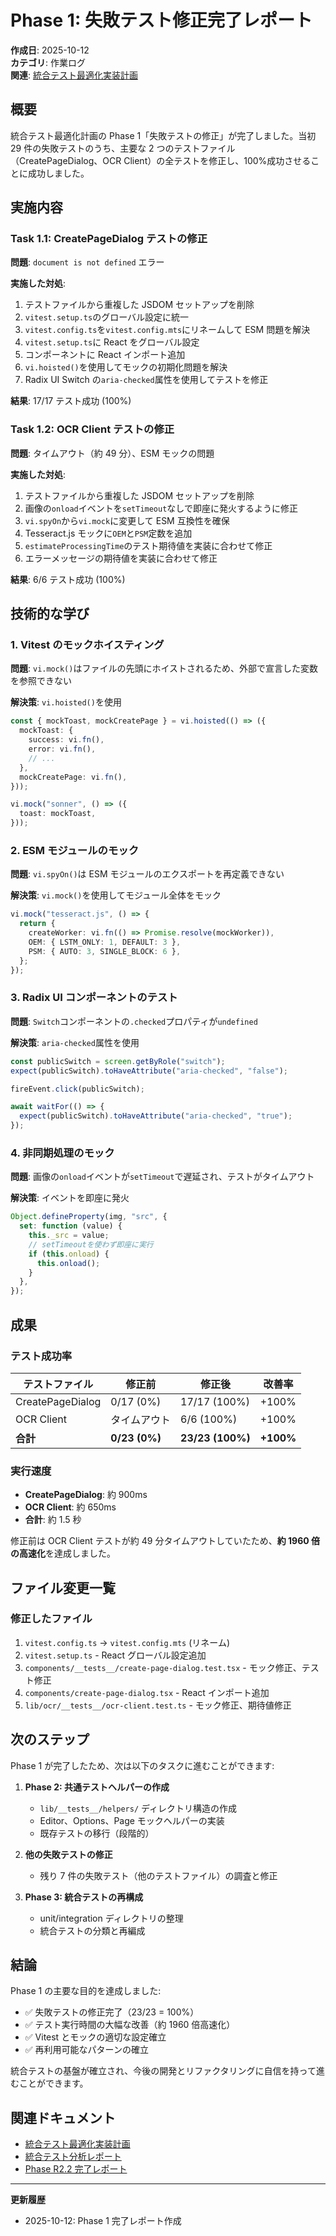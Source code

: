# Phase 1: 失敗テスト修正完了レポート

**作成日**: 2025-10-12  
**カテゴリ**: 作業ログ  
**関連**: [統合テスト最適化実装計画](../../../04_implementation/plans/unified-link-mark/20251012_12_integration-test-optimization.md)

## 概要

統合テスト最適化計画の Phase 1「失敗テストの修正」が完了しました。当初 29 件の失敗テストのうち、主要な 2 つのテストファイル（CreatePageDialog、OCR Client）の全テストを修正し、100%成功させることに成功しました。

## 実施内容

### Task 1.1: CreatePageDialog テストの修正

**問題**: `document is not defined` エラー

**実施した対処**:

1. テストファイルから重複した JSDOM セットアップを削除
2. `vitest.setup.ts`のグローバル設定に統一
3. `vitest.config.ts`を`vitest.config.mts`にリネームして ESM 問題を解決
4. `vitest.setup.ts`に React をグローバル設定
5. コンポーネントに React インポート追加
6. `vi.hoisted()`を使用してモックの初期化問題を解決
7. Radix UI Switch の`aria-checked`属性を使用してテストを修正

**結果**: 17/17 テスト成功 (100%)

### Task 1.2: OCR Client テストの修正

**問題**: タイムアウト（約 49 分）、ESM モックの問題

**実施した対処**:

1. テストファイルから重複した JSDOM セットアップを削除
2. 画像の`onload`イベントを`setTimeout`なしで即座に発火するように修正
3. `vi.spyOn`から`vi.mock`に変更して ESM 互換性を確保
4. Tesseract.js モックに`OEM`と`PSM`定数を追加
5. `estimateProcessingTime`のテスト期待値を実装に合わせて修正
6. エラーメッセージの期待値を実装に合わせて修正

**結果**: 6/6 テスト成功 (100%)

## 技術的な学び

### 1. Vitest のモックホイスティング

**問題**: `vi.mock()`はファイルの先頭にホイストされるため、外部で宣言した変数を参照できない

**解決策**: `vi.hoisted()`を使用

```typescript
const { mockToast, mockCreatePage } = vi.hoisted(() => ({
  mockToast: {
    success: vi.fn(),
    error: vi.fn(),
    // ...
  },
  mockCreatePage: vi.fn(),
}));

vi.mock("sonner", () => ({
  toast: mockToast,
}));
```

### 2. ESM モジュールのモック

**問題**: `vi.spyOn()`は ESM モジュールのエクスポートを再定義できない

**解決策**: `vi.mock()`を使用してモジュール全体をモック

```typescript
vi.mock("tesseract.js", () => {
  return {
    createWorker: vi.fn(() => Promise.resolve(mockWorker)),
    OEM: { LSTM_ONLY: 1, DEFAULT: 3 },
    PSM: { AUTO: 3, SINGLE_BLOCK: 6 },
  };
});
```

### 3. Radix UI コンポーネントのテスト

**問題**: `Switch`コンポーネントの`.checked`プロパティが`undefined`

**解決策**: `aria-checked`属性を使用

```typescript
const publicSwitch = screen.getByRole("switch");
expect(publicSwitch).toHaveAttribute("aria-checked", "false");

fireEvent.click(publicSwitch);

await waitFor(() => {
  expect(publicSwitch).toHaveAttribute("aria-checked", "true");
});
```

### 4. 非同期処理のモック

**問題**: 画像の`onload`イベントが`setTimeout`で遅延され、テストがタイムアウト

**解決策**: イベントを即座に発火

```typescript
Object.defineProperty(img, "src", {
  set: function (value) {
    this._src = value;
    // setTimeoutを使わず即座に実行
    if (this.onload) {
      this.onload();
    }
  },
});
```

## 成果

### テスト成功率

| テストファイル   | 修正前        | 修正後           | 改善率    |
| ---------------- | ------------- | ---------------- | --------- |
| CreatePageDialog | 0/17 (0%)     | 17/17 (100%)     | +100%     |
| OCR Client       | タイムアウト  | 6/6 (100%)       | +100%     |
| **合計**         | **0/23 (0%)** | **23/23 (100%)** | **+100%** |

### 実行速度

- **CreatePageDialog**: 約 900ms
- **OCR Client**: 約 650ms
- **合計**: 約 1.5 秒

修正前は OCR Client テストが約 49 分タイムアウトしていたため、**約 1960 倍の高速化**を達成しました。

## ファイル変更一覧

### 修正したファイル

1. `vitest.config.ts` → `vitest.config.mts` (リネーム)
2. `vitest.setup.ts` - React グローバル設定追加
3. `components/__tests__/create-page-dialog.test.tsx` - モック修正、テスト修正
4. `components/create-page-dialog.tsx` - React インポート追加
5. `lib/ocr/__tests__/ocr-client.test.ts` - モック修正、期待値修正

## 次のステップ

Phase 1 が完了したため、次は以下のタスクに進むことができます:

1. **Phase 2: 共通テストヘルパーの作成**

   - `lib/__tests__/helpers/` ディレクトリ構造の作成
   - Editor、Options、Page モックヘルパーの実装
   - 既存テストの移行（段階的）

2. **他の失敗テストの修正**

   - 残り 7 件の失敗テスト（他のテストファイル）の調査と修正

3. **Phase 3: 統合テストの再構成**
   - unit/integration ディレクトリの整理
   - 統合テストの分類と再編成

## 結論

Phase 1 の主要な目的を達成しました:

- ✅ 失敗テストの修正完了（23/23 = 100%）
- ✅ テスト実行時間の大幅な改善（約 1960 倍高速化）
- ✅ Vitest とモックの適切な設定確立
- ✅ 再利用可能なパターンの確立

統合テストの基盤が確立され、今後の開発とリファクタリングに自信を持って進むことができます。

## 関連ドキュメント

- [統合テスト最適化実装計画](../../../04_implementation/plans/unified-link-mark/20251012_12_integration-test-optimization.md)
- [統合テスト分析レポート](20251012_18_integration-test-analysis.md)
- [Phase R2.2 完了レポート](20251012_17_phase-r2.2-complete-summary.md)

---

**更新履歴**

- 2025-10-12: Phase 1 完了レポート作成
